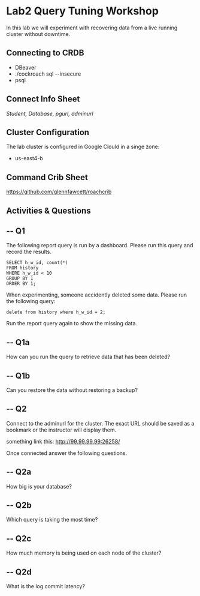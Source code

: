 # Lab2 Query Tuning Workshop

In this lab we will experiment with recovering data from a live running cluster without downtime.


## Connecting to CRDB

* DBeaver
* ./cockroach sql --insecure
* psql 

## Connect Info Sheet

*Student, Database, pgurl, adminurl*


## Cluster Configuration
The lab cluster is configured in Google Clould in a singe zone:

* us-east4-b


## Command Crib Sheet

https://github.com/glennfawcett/roachcrib



## Activities & Questions

--  Q1
--
The following report query is run by a dashboard.  Please run this query and record the results.

```
SELECT h_w_id, count(*) 
FROM history 
WHERE h_w_id < 10 
GROUP BY 1 
ORDER BY 1;
```

When experimenting, someone accidently deleted some data.  Please run the following query:
```
delete from history where h_w_id = 2;
```

Run the report query again to show the missing data.

-- Q1a
--
How can you run the query to retrieve data that has been deleted?


-- Q1b
--
Can you restore the data without restoring a backup?

-- Q2
--
Connect to the adminurl for the cluster.  The exact URL should be saved as a bookmark or the instructor will display them.

something link this:
   http://99.99.99.99:26258/

Once connected answer the following questions.

-- Q2a
--
How big is your database?


-- Q2b
--
Which query is taking the most time?

-- Q2c
--
How much memory is being used on each node of the cluster?

-- Q2d
--
What is the log commit latency?